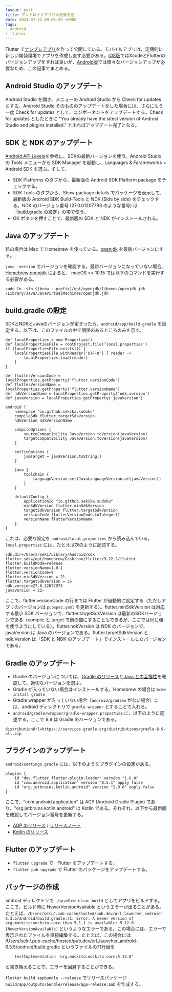 ```yaml
---
layout: post
title: アンドロイドアプリの更新方法
date: 2024-07-22 09:06:59 +0000
tags:
- android
- flutter
---
```

Flutter で[ナンプレアプリ](https://sekika.github.io/kaidoku/sudoku/)を作って公開している。モバイルアプリは、定期的に新しい開発環境でアプリを作成し直す必要がある。[iOS版](https://apps.apple.com/app/sudoku-kaidoku/id6450177207)ではXcodeとFlutterのバージョンアップをすれば良いが、[Android版](https://play.google.com/store/apps/details?id=io.github.sekika.sudoku)では様々なバージョンアップが必要なため、この記事でまとめる。

## Android Studio のアップデート
Android Studio を開き、メニューの Android Studio から Check for updates とする。Android Studio そのもののアップデートをした場合には、さらにもう一度 Check for updates として、コンポーネントをアップデートする。Check for updates としたときに "You already have the latest version of Android Studio and plugins installed." と出ればアップデート完了となる。

## SDK と NDK のアップデート
[Android API Levels](https://apilevels.com/)を参考に、SDKの最新バージョンを使う。Android Studio の Tools メニューから SDK Manager を起動し、Languages & Farameworks > Android SDK を選ぶ。そして、
- SDK Platforms のタブから、最新版の Android SDK Platform package をチェックする。
- SDK Tools のタブから、Show package details でパッケージを表示して、最新版の Android SDK Build-Tools と NDK (Side by side) をチェックする。NDK のバージョン番号 (27.0.01207793 のような番号) は「build.gradle の設定」の項で使う。
- OK ボタンを押すことで、最新版の SDK と NDK がインストールされる。

## Java のアップデート
私の場合は Mac で Homebrew を使っている。[openjdk](https://openjdk.org/) を最新バージョンにする。

`java -version` でバージョンを確認する。最新バージョンになっていない場合、[Homebrew openjdk](https://formulae.brew.sh/formula/openjdk) によると、 macOS >= 10.15 では以下のコマンドを実行する必要がある。
```
sudo ln -sfn $(brew --prefix)/opt/openjdk/libexec/openjdk.jdk /Library/Java/JavaVirtualMachines/openjdk.jdk
```

## build.gradle の設定

SDKとNDKとJavaのバージョンが定まったら、`android/app/build.gradle` を設定する。以下は、このファイルの中で関係のあるところのみを示す。

```
def localProperties = new Properties()
def localPropertiesFile = rootProject.file('local.properties')
if (localPropertiesFile.exists()) {
    localPropertiesFile.withReader('UTF-8') { reader ->
        localProperties.load(reader)
    }
}

def flutterVersionCode = localProperties.getProperty('flutter.versionCode')
def flutterVersionName = localProperties.getProperty('flutter.versionName')
def ndkVersionName = localProperties.getProperty('ndk.version')
def javaVersion = localProperties.getProperty('javaVersion')

android {
    namespace "io.github.sekika.sudoku"
    compileSdk flutter.targetSdkVersion
    ndkVersion ndkVersionName

    compileOptions {
        sourceCompatibility JavaVersion.toVersion(javaVersion)
        targetCompatibility JavaVersion.toVersion(javaVersion)
    }

    kotlinOptions {
        jvmTarget = javaVersion.toString()
    }

    java {
        toolchain {
            languageVersion.set(JavaLanguageVersion.of(javaVersion))
        }
    }

    defaultConfig {
        applicationId "io.github.sekika.sudoku"
        minSdkVersion flutter.minSdkVersion
        targetSdkVersion flutter.targetSdkVersion
        versionCode flutterVersionCode.toInteger()
        versionName flutterVersionName
    }
}

```

これは、必要な設定を `android/local.properties` から読み込んでいる。`local.properties` には、たとえば次のように記述する。

```
sdk.dir=/Users/seki/Library/Android/sdk
flutter.sdk=/opt/homebrew/Caskroom/flutter/3.22.2/flutter
flutter.buildMode=release
flutter.versionName=1.0.1
flutter.versionCode=9
flutter.minSdkVersion = 21
flutter.targetSdkVersion = 35
ndk.version=27.0.12077973
javaVersion = 22⏎ 
```

ここで、flutter.versionCode の行までは Flutter が自動的に設定する（ただしアプリのバージョンは `pubspec.yaml` を更新する）。flutter.minSdkVersion は対応する最小 SDK バージョンで、flutter.targetSdkVersion は最新のSDKバージョンである（compile と target で別の値にすることもできるが、ここでは同じ値を使うようにしている）。flutter.ndkVersion は NDK のバージョンで、javaVersion は Java のバージョンである。flutter.targetSdkVersion と ndk.Version は「SDK と NDK のアップデート」でインストールしたバージョンである。

## Gradle のアップデート
- Gradle のバージョンについては、[Gradle のリリース](https://gradle.org/releases/)と[Java との互換性](https://docs.gradle.org/current/userguide/compatibility.html)を確認して、適切なバージョンを選ぶ。
- Gradle が入っていない場合はインストールする。Homebrew の場合は `brew install gradle`
- Gradle wrapper が入っていない場合（`android/gradlew` がない場合）には、android ディレクトリで `gradle wrapper` とすることで入れる。
- `android/gradle/wrapper/gradle-wrapper.properties` に、以下のように記述する。ここで 8.9 は Gradle のバージョンである。
```
distributionUrl=https\://services.gradle.org/distributions/gradle-8.9-all.zip
```

## プラグインのアップデート
`android/settings.gradle` には、以下のようなプラグインの設定がある。

```
plugins {
    id "dev.flutter.flutter-plugin-loader" version "1.0.0"
    id "com.android.application" version "8.5.1" apply false
    id "org.jetbrains.kotlin.android" version "2.0.0" apply false
}
```

ここで、"com.android.application" は AGP (Android Gradle Plugin) であり、"org.jetbrains.kotlin.android" は Kotlin である。それぞれ、以下から最新版を確認してバージョン番号を更新する。

- [AGP のリリース](https://mvnrepository.com/artifact/com.android.tools.build/gradle) / [リリースノート](https://developer.android.com/build/releases/gradle-plugin?hl=ja)
- [Kotlin のリリース](https://github.com/JetBrains/kotlin/releases)

## Flutter のアップデート
- `flutter upgrade` で　Flutter をアップデートする。
- `flutter pub upgrade` で Flutter のパッケージをアップデートする。

## パッケージの作成
android ディレクトリで `./gradlew clean build` としてアプリをビルドする。ここで、ビルド時に NewerVersionAvailable というエラーが出ることがある。たとえば、`/Users/seki/.pub-cache/hosted/pub.dev/url_launcher_android-6.3.5/android/build.gradle:71: Error: A newer version of org.mockito:mockito-core than 5.1.1 is available: 5.12.0 [NewerVersionAvailable]` というようなエラーである。この場合には、エラーで表示されたファイルを直接編集する。たとえば、この場合には  /Users/seki/.pub-cache/hosted/pub.dev/url_launcher_android-6.3.5/android/build.gradle というファイルの71行目を

```
    testImplementation 'org.mockito:mockito-core:5.12.0'
```
と書き換えることで、エラーを回避することができる。

`flutter build appbundle --release` でリリースパッケージ `build/app/outputs/bundle/release/app-release.aab` を作成する。
